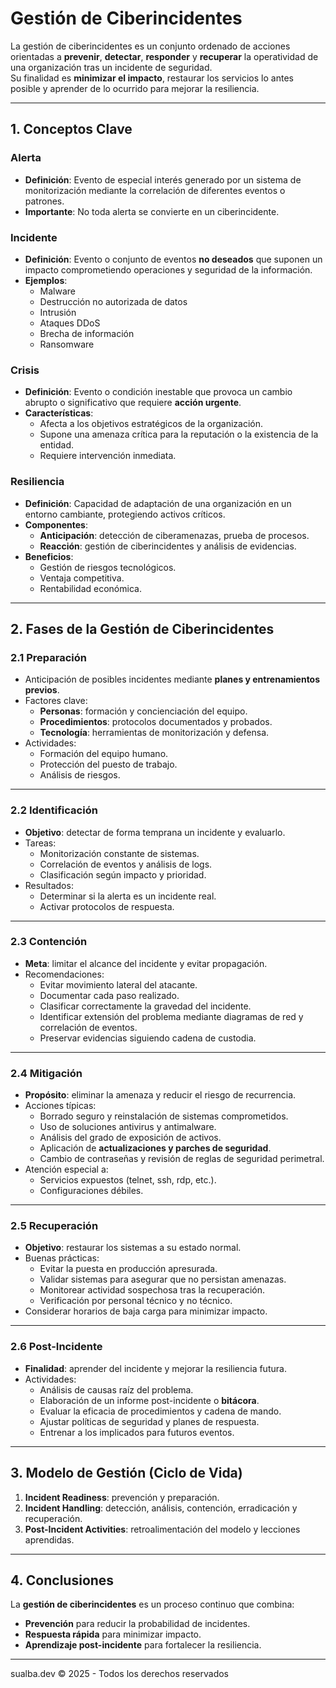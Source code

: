 # Gestión de Ciberincidentes

La gestión de ciberincidentes es un conjunto ordenado de acciones orientadas a **prevenir**, **detectar**, **responder** y **recuperar** la operatividad de una organización tras un incidente de seguridad.  
Su finalidad es **minimizar el impacto**, restaurar los servicios lo antes posible y aprender de lo ocurrido para mejorar la resiliencia.

---

## 1. Conceptos Clave

### Alerta
- **Definición**: Evento de especial interés generado por un sistema de monitorización mediante la correlación de diferentes eventos o patrones.
- **Importante**: No toda alerta se convierte en un ciberincidente.
  
### Incidente
- **Definición**: Evento o conjunto de eventos **no deseados** que suponen un impacto comprometiendo operaciones y seguridad de la información.
- **Ejemplos**:  
  - Malware  
  - Destrucción no autorizada de datos  
  - Intrusión  
  - Ataques DDoS  
  - Brecha de información  
  - Ransomware

### Crisis
- **Definición**: Evento o condición inestable que provoca un cambio abrupto o significativo que requiere **acción urgente**.  
- **Características**:
  - Afecta a los objetivos estratégicos de la organización.
  - Supone una amenaza crítica para la reputación o la existencia de la entidad.
  - Requiere intervención inmediata.

### Resiliencia
- **Definición**: Capacidad de adaptación de una organización en un entorno cambiante, protegiendo activos críticos.  
- **Componentes**:
  - **Anticipación**: detección de ciberamenazas, prueba de procesos.  
  - **Reacción**: gestión de ciberincidentes y análisis de evidencias.  
- **Beneficios**:
  - Gestión de riesgos tecnológicos.
  - Ventaja competitiva.
  - Rentabilidad económica.

---

## 2. Fases de la Gestión de Ciberincidentes

### 2.1 Preparación
- Anticipación de posibles incidentes mediante **planes y entrenamientos previos**.
- Factores clave:
  - **Personas**: formación y concienciación del equipo.  
  - **Procedimientos**: protocolos documentados y probados.  
  - **Tecnología**: herramientas de monitorización y defensa.  
- Actividades:
  - Formación del equipo humano.
  - Protección del puesto de trabajo.
  - Análisis de riesgos.

---

### 2.2 Identificación
- **Objetivo**: detectar de forma temprana un incidente y evaluarlo.
- Tareas:
  - Monitorización constante de sistemas.
  - Correlación de eventos y análisis de logs.
  - Clasificación según impacto y prioridad.
- Resultados:
  - Determinar si la alerta es un incidente real.
  - Activar protocolos de respuesta.

---

### 2.3 Contención
- **Meta**: limitar el alcance del incidente y evitar propagación.
- Recomendaciones:
  - Evitar movimiento lateral del atacante.
  - Documentar cada paso realizado.
  - Clasificar correctamente la gravedad del incidente.
  - Identificar extensión del problema mediante diagramas de red y correlación de eventos.
  - Preservar evidencias siguiendo cadena de custodia.

---

### 2.4 Mitigación
- **Propósito**: eliminar la amenaza y reducir el riesgo de recurrencia.
- Acciones típicas:
  - Borrado seguro y reinstalación de sistemas comprometidos.
  - Uso de soluciones antivirus y antimalware.
  - Análisis del grado de exposición de activos.
  - Aplicación de **actualizaciones y parches de seguridad**.
  - Cambio de contraseñas y revisión de reglas de seguridad perimetral.
- Atención especial a:
  - Servicios expuestos (telnet, ssh, rdp, etc.).
  - Configuraciones débiles.

---

### 2.5 Recuperación
- **Objetivo**: restaurar los sistemas a su estado normal.
- Buenas prácticas:
  - Evitar la puesta en producción apresurada.
  - Validar sistemas para asegurar que no persistan amenazas.
  - Monitorear actividad sospechosa tras la recuperación.
  - Verificación por personal técnico y no técnico.
- Considerar horarios de baja carga para minimizar impacto.

---

### 2.6 Post-Incidente
- **Finalidad**: aprender del incidente y mejorar la resiliencia futura.
- Actividades:
  - Análisis de causas raíz del problema.
  - Elaboración de un informe post-incidente o **bitácora**.
  - Evaluar la eficacia de procedimientos y cadena de mando.
  - Ajustar políticas de seguridad y planes de respuesta.
  - Entrenar a los implicados para futuros eventos.

---

## 3. Modelo de Gestión (Ciclo de Vida)
1. **Incident Readiness**: prevención y preparación.  
2. **Incident Handling**: detección, análisis, contención, erradicación y recuperación.  
3. **Post-Incident Activities**: retroalimentación del modelo y lecciones aprendidas.

---

## 4. Conclusiones
La **gestión de ciberincidentes** es un proceso continuo que combina:
- **Prevención** para reducir la probabilidad de incidentes.
- **Respuesta rápida** para minimizar impacto.
- **Aprendizaje post-incidente** para fortalecer la resiliencia.

****
sualba.dev © 2025 - Todos los derechos reservados